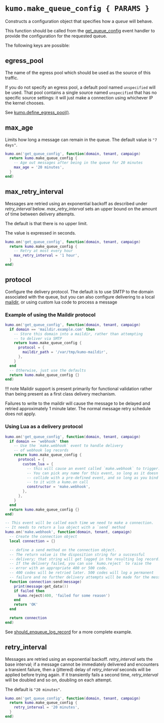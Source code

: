 # `kumo.make_queue_config { PARAMS }`

Constructs a configuration object that specifies how a *queue* will behave.

This function should be called from the
[get_queue_config](../events/get_queue_config.md) event handler to provide the
configuration for the requested queue.

The following keys are possible:

## egress_pool

The name of the egress pool which should be used as the source of
this traffic.

If you do not specify an egress pool, a default pool named `unspecified`
will be used. That pool contains a single source named `unspecified` that
has no specific source settings: it will just make a connection using
whichever IP the kernel chooses.

See [kumo.define_egress_pool()](define_egress_pool.md).

## max_age

Limits how long a message can remain in the queue.
The default value is `"7 days"`.

```lua
kumo.on('get_queue_config', function(domain, tenant, campaign)
  return kumo.make_queue_config {
    -- Age out messages after being in the queue for 20 minutes
    max_age = '20 minutes',
  }
end)
```

## max_retry_interval

Messages are retried using an exponential backoff as described under
*retry_interval* below. *max_retry_interval* sets an upper bound on the amount
of time between delivery attempts.

The default is that there is no upper limit.

The value is expressed in seconds.

```lua
kumo.on('get_queue_config', function(domain, tenant, campaign)
  return kumo.make_queue_config {
    -- Retry at most every hour
    max_retry_interval = '1 hour',
  }
end)
```

## protocol

Configure the delivery protocol. The default is to use SMTP to the
domain associated with the queue, but you can also configure delivering
to a local [maildir](http://www.courier-mta.org/maildir.html), or using
custom lua code to process a message

### Example of using the Maildir protocol

```lua
kumo.on('get_queue_config', function(domain, tenant, campaign)
  if domain == 'maildir.example.com' then
    -- Store this domain into a maildir, rather than attempting
    -- to deliver via SMTP
    return kumo.make_queue_config {
      protocol = {
        maildir_path = '/var/tmp/kumo-maildir',
      },
    }
  end
  -- Otherwise, just use the defaults
  return kumo.make_queue_config {}
end)
```

!!! note
    Maildir support is present primarily for functional validation
    rather than being present as a first class delivery mechanism.

Failures to write to the maildir will cause the message to be delayed and
retried approximately 1 minute later.  The normal message retry schedule does
not apply.

### Using Lua as a delivery protocol

```lua
kumo.on('get_queue_config', function(domain, tenant, campaign)
  if domain == 'webhook' then
    -- Use the `make.webhook` event to handle delivery
    -- of webhook log records
    return kumo.make_queue_config {
      protocol = {
        custom_lua = {
          -- this will cause an event called `make.webhook` to trigger.
          -- You can pick any name for this event, so long as it doesn't
          -- collide with a pre-defined event, and so long as you bind
          -- to it with a kumo.on call
          constructor = 'make.webhook',
        },
      },
    }
  end
  return kumo.make_queue_config {}
end)

-- This event will be called each time we need to make a connection.
-- It needs to return a lua object with a `send` method
kumo.on('make.webhook', function(domain, tenant, campaign)
  -- Create the connection object
  local connection = {}

  -- define a send method on the connection object.
  -- The return value is the disposition string for a successful
  -- delivery; that string will get logged in the resulting log record.
  -- If the delivery failed, you can use `kumo.reject` to raise the
  -- error with an appropriate 400 or 500 code.
  -- 400 codes will be retried later. 500 codes will log a permanent
  -- failure and no further delivery attempts will be made for the message.
  function connection:send(message)
    print(message:get_data())
    if failed then
      kumo.reject(400, 'failed for some reason')
    end
    return 'OK'
  end

  return connection
end)
```

See [should_enqueue_log_record](../events/should_enqueue_log_record.md) for
a more complete example.


## retry_interval

Messages are retried using an exponential backoff.  *retry_interval* sets the
base interval; if a message cannot be immediately delivered and encounters a
transient failure, then a (jittered) delay of *retry_interval* seconds will be
applied before trying again. If it transiently fails a second time,
*retry_interval* will be doubled and so on, doubling on each attempt.

The default is `"20 minutes"`.

```lua
kumo.on('get_queue_config', function(domain, tenant, campaign)
  return kumo.make_queue_config {
    retry_interval = '20 minutes',
  }
end)
```
